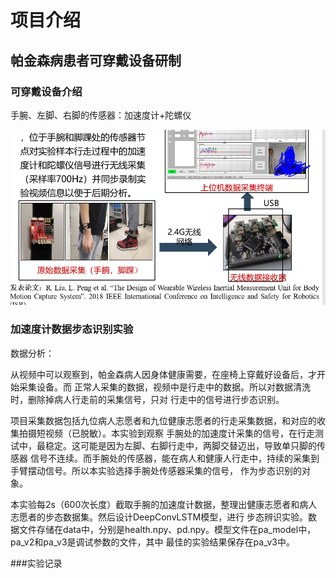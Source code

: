 # 项目介绍
## 帕金森病患者可穿戴设备研制

### 可穿戴设备介绍
手腕、左脚、右脚的传感器：加速度计+陀螺仪

![Device](https://github.com/leigaoyi/pd_classifier/blob/master/device.PNG)

### 加速度计数据步态识别实验


数据分析：

从视频中可以观察到，帕金森病人因身体健康需要，在座椅上穿戴好设备后，才开始采集设备。而
正常人采集的数据，视频中是行走中的数据。所以对数据清洗时，删除掉病人行走前的采集信号，只对
行走中的信号进行步态识别。

项目采集数据包括九位病人志愿者和九位健康志愿者的行走采集数据，和对应的收集拍摄短视频（已脱敏）。本实验到观察
手腕处的加速度计采集的信号，在行走测试中，最稳定。这可能是因为左脚、右脚行走中，两脚交替迈出，导致单只脚的传感器
信号不连续。而手腕处的传感器，能在病人和健康人行走中，持续的采集到手臂摆动信号。所以本实验选择手腕处传感器采集的信号，
作为步态识别的对象。

本实验每2s（600次长度）截取手腕的加速度计数据，整理出健康志愿者和病人志愿者的步态数据集。然后设计DeepConvLSTM模型，进行
步态辨识实验。数据文件存储在data中，分别是health.npy、pd.npy。模型文件在pa_model中，pa_v2和pa_v3是调试参数的文件，其中
最佳的实验结果保存在pa_v3中。

###实验记录



